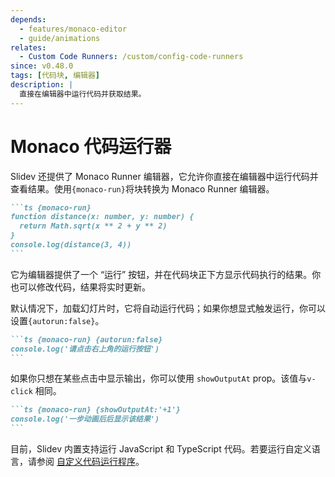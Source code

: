 ```yaml
---
depends:
  - features/monaco-editor
  - guide/animations
relates:
  - Custom Code Runners: /custom/config-code-runners
since: v0.48.0
tags: [代码块, 编辑器]
description: |
  直接在编辑器中运行代码并获取结果。
---
```


# Monaco 代码运行器

Slidev 还提供了 Monaco Runner 编辑器，它允许你直接在编辑器中运行代码并查看结果。使用`{monaco-run}`将块转换为 Monaco Runner 编辑器。

````md
```ts {monaco-run}
function distance(x: number, y: number) {
  return Math.sqrt(x ** 2 + y ** 2)
}
console.log(distance(3, 4))
```
````

它为编辑器提供了一个 “运行” 按钮，并在代码块正下方显示代码执行的结果。你也可以修改代码，结果将实时更新。

默认情况下，加载幻灯片时，它将自动运行代码；如果你想显式触发运行，你可以设置`{autorun:false}`。


````md
```ts {monaco-run} {autorun:false}
console.log('请点击右上角的运行按钮')
```
````

如果你只想在某些点击中显示输出，你可以使用 `showOutputAt` prop。该值与`v-click` 相同。

````md
```ts {monaco-run} {showOutputAt:'+1'}
console.log('一步动画后后显示该结果')
```
````

目前，Slidev 内置支持运行 JavaScript 和 TypeScript 代码。若要运行自定义语言，请参阅 [自定义代码运行程序](/custom/config-code-runners)。
